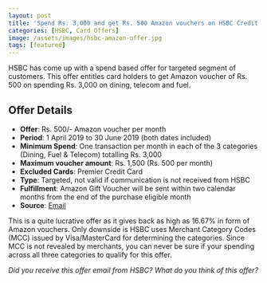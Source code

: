```yaml
---
layout: post
title: 'Spend Rs. 3,000 and get Rs. 500 Amazon vouchers on HSBC Credit Cards'
categories: [HSBC, Card Offers]
image: /assets/images/hsbc-amazon-offer.jpg
tags: [featured]
---
```


HSBC has come up with a spend based offer for targeted segment of customers. This offer entitles card holders to get Amazon voucher of Rs. 500 on spending Rs. 3,000 on dining, telecom and fuel.

## Offer Details

- **Offer**: Rs. 500/- Amazon voucher per month
- **Period**: 1 April 2019 to 30 June 2019 (both dates included)
- **Minimum Spend**: One transaction per month in each of the 3 categories (Dining, Fuel & Telecom) totalling Rs. 3,000
- **Maximum voucher amount**: Rs. 1,500 (Rs. 500 per month)
- **Excluded Cards**: Premier Credit Card
- **Type**: Targeted, not valid if communication is not received from HSBC
- **Fulfillment**: Amazon Gift Voucher will be sent within two calendar months from the end of the purchase eligible month
- **Source**: [Email](http://mail.hsbc.com.hk/in/cc_ls_0419/tnc.htm)

This is a quite lucrative offer as it gives back as high as 16.67% in form of Amazon vouchers. Only downside is HSBC uses Merchant Category Codes (MCC) issued by Visa/MasterCard for determining the categories. Since MCC is not revealed by merchants, you can never be sure if your spending across all three categories to qualify for this offer.

_Did you receive this offer email from HSBC? What do you think of this offer?_
